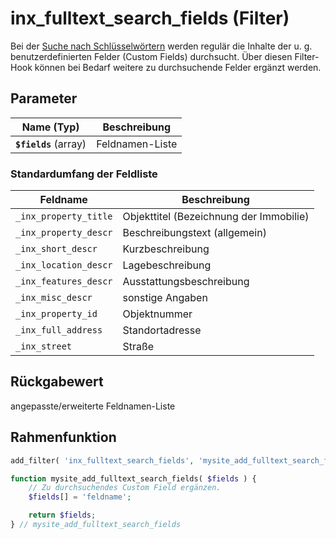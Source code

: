 # inx_fulltext_search_fields (Filter)

Bei der [Suche nach Schlüsselwörtern](/komponenten/suchformular) werden regulär die Inhalte der u. g. benutzerdefinierten Felder (Custom Fields) durchsucht. Über diesen Filter-Hook können bei Bedarf weitere zu durchsuchende Felder ergänzt werden.

## Parameter

| Name (Typ) | Beschreibung |
| ---------- | ------------ |
| **`$fields`** (array) | Feldnamen-Liste |

### Standardumfang der Feldliste

| Feldname | Beschreibung |
| ---------- | ------------ |
| `_inx_property_title` | Objekttitel (Bezeichnung der Immobilie) |
| `_inx_property_descr` | Beschreibungstext (allgemein) |
| `_inx_short_descr` | Kurzbeschreibung |
| `_inx_location_descr` | Lagebeschreibung |
| `_inx_features_descr` | Ausstattungsbeschreibung |
| `_inx_misc_descr` | sonstige Angaben |
| `_inx_property_id` | Objektnummer |
| `_inx_full_address` | Standortadresse |
| `_inx_street` | Straße |

## Rückgabewert

angepasste/erweiterte Feldnamen-Liste

## Rahmenfunktion

[](_info-snippet-einbindung.md ':include')

```php
add_filter( 'inx_fulltext_search_fields', 'mysite_add_fulltext_search_fields' );

function mysite_add_fulltext_search_fields( $fields ) {
	// Zu durchsuchendes Custom Field ergänzen.
	$fields[] = 'feldname';

	return $fields;
} // mysite_add_fulltext_search_fields
```

[](_backlink.md ':include')